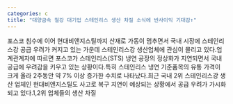```yaml
---
categories: c
title: "대양금속 철강 대기업 스테인리스 생산 차질 소식에 반사이익 기대감↑"
---
```

포스코 침수에 이어 현대비앤지스틸까지 산재로 가동이 멈추면서 국내 시장에 스테인리스강 공급 우려가 커지고 있는 가운데 스테인리스강 생산업체에 관심이 몰리고 있다.업계관계자에 따르면 포스코가 스테인리스(STS) 냉연 공장의 정상화가 지연되면서 국내 공급에 우려감을 키우고 있는 상황이다.특히 스테인리스 냉연 기준품목의 유통 가격이 크게 올라 2주동안 약 7% 이상 증가한 수치로 나타났다.최근 국내 2위 스테인리스강 생산 업체인 현대비앤지스틸도 사고로 복구 지연이 예상되는 상황에서 공급 우려가 가시화되고 있다.1,2위 업체들의 생산 차질